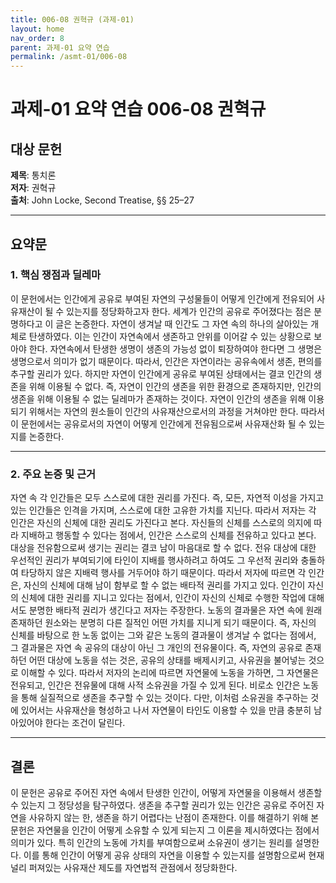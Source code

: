 ```yaml
---
title: 006-08 권혁규 (과제-01)
layout: home
nav_order: 8
parent: 과제-01 요약 연습
permalink: /asmt-01/006-08
---
```


# 과제-01 요약 연습 006-08 권혁규 

## 대상 문헌  
**제목**: 통치론  
**저자**: 권혁규  
**출처**: John Locke, Second Treatise, §§ 25–27  

---

## 요약문  

### 1. 핵심 쟁점과 딜레마  

이 문헌에서는 인간에게 공유로 부여된 자연의 구성물들이 어떻게 인간에게 전유되어 사유재산이 될 수 있는지를 정당화하고자 한다. 세계가 인간의 공유로 주어졌다는 점은 분명하다고 이 글은 논증한다. 자연이 생겨날 때 인간도 그 자연 속의 하나의 살아있는 개체로 탄생하였다. 이는 인간이 자연속에서 생존하고 안위를 이어갈 수 있는 상황으로 보아야 한다. 자연속에서 탄생한 생명이 생존의 가능성 없이 퇴장하여야 한다면 그 생명은 생명으로서 의미가 없기 때문이다. 따라서, 인간은 자연이라는 공유속에서 생존, 편의를 추구할 권리가 있다. 하지만 자연이 인간에게 공유로 부여된 상태에서는 결코 인간의 생존을 위해 이용될 수 없다. 즉, 자연이 인간의 생존을 위한 환경으로 존재하지만, 인간의 생존을 위해 이용될 수 없는 딜레마가 존재하는 것이다. 자연이 인간의 생존을 위해 이용되기 위해서는 자연의 원소들이 인간의 사유재산으로서의 과정을 거쳐야만 한다. 따라서 이 문헌에서는 공유로서의 자연이 어떻게 인간에게 전유됨으로써 사유재산화 될 수 있는지를 논증한다.

---

### 2. 주요 논증 및 근거  

자연 속 각 인간들은 모두 스스로에 대한 권리를 가진다. 즉, 모든, 자연적 이성을 가지고 있는 인간들은 인격을 가지며, 스스로에 대한 고유한 가치를 지닌다. 따라서 저자는 각 인간은 자신의 신체에 대한 권리도 가진다고 본다. 자신들의 신체를 스스로의 의지에 따라 지배하고 행동할 수 있다는 점에서, 인간은 스스로의 신체를 전유하고 있다고 본다. 대상을 전유함으로써 생기는 권리는 결코 남이 마음대로 할 수 없다. 전유 대상에 대한 우선적인 권리가 부여되기에 타인이 지배를 행사하려고 하여도 그 우선적 권리와 충돌하여 타당하지 않은 지배력 행사를 거두어야 하기 때문이다. 따라서 저자에 따르면 각 인간은, 자신의 신체에 대해 남이 함부로 할 수 없는 배타적 권리를 가지고 있다. 인간이 자신의 신체에 대한 권리를 지니고 있다는 점에서, 인간이 자신의 신체로 수행한 작업에 대해서도 분명한 배타적 권리가 생긴다고 저자는 주장한다. 노동의 결과물은 자연 속에 원래 존재하던 원소와는 분명히 다른 질적인 어떤 가치를 지니게 되기 때문이다. 즉, 자신의 신체를 바탕으로 한 노동 없이는 그와 같은 노동의 결과물이 생겨날 수 없다는 점에서, 그 결과물은 자연 속 공유의 대상이 아닌 그 개인의 전유물이다.  즉, 자연의 공유로 존재하던 어떤 대상에 노동을 섞는 것은, 공유의 상태를 배제시키고, 사유권을 불어넣는 것으로 이해할 수 있다. 따라서 저자의 논리에 따르면 자연물에 노동을 가하면, 그 자연물은 전유되고, 인간은 전유물에 대해 사적 소유권을 가질 수 있게 된다. 비로소 인간은 노동을 통해 실질적으로 생존을 추구할 수 있는 것이다. 다만, 이처럼 소유권을 추구하는 것에 있어서는 사유재산을 형성하고 나서 자연물이 타인도 이용할 수 있을 만큼 충분히 남아있어야 한다는 조건이 달린다.

---

## 결론  
이 문헌은 공유로 주어진 자연 속에서 탄생한 인간이, 어떻게 자연물을 이용해서 생존할 수 있는지 그 정당성을 탐구하였다. 생존을 추구할 권리가 있는 인간은 공유로 주어진 자연을 사유하지 않는 한, 생존을 하기 어렵다는 난점이 존재한다. 이를 해결하기 위해 본 문헌은 자연물을 인간이 어떻게 소유할 수 있게 되는지 그 이론을 제시하였다는 점에서 의미가 있다. 특히 인간의 노동에 가치를 부여함으로써 소유권이 생기는 원리를 설명한다. 이를 통해 인간이 어떻게 공유 상태의 자연을 이용할 수 있는지를 설명함으로써 현재 널리 퍼져있는 사유재산 제도를 자연법적 관점에서 정당화한다.

